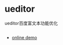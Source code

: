# ueditor
ueditor百度富文本功能优化

##
<ul>
  <li><a href="https://qinpeifeng.github.io/ueditor/index.html" target="_blank">online demo</a></li>
</ul>
